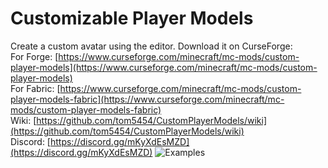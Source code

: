 # Customizable Player Models  
Create a custom avatar using the editor.
Download it on CurseForge:  
For Forge: [https://www.curseforge.com/minecraft/mc-mods/custom-player-models](https://www.curseforge.com/minecraft/mc-mods/custom-player-models)  
For Fabric: [https://www.curseforge.com/minecraft/mc-mods/custom-player-models-fabric](https://www.curseforge.com/minecraft/mc-mods/custom-player-models-fabric)  
Wiki: [https://github.com/tom5454/CustomPlayerModels/wiki](https://github.com/tom5454/CustomPlayerModels/wiki)  
Discord: [https://discord.gg/mKyXdEsMZD](https://discord.gg/mKyXdEsMZD)
![Examples](https://github.com/tom5454/CustomPlayerModels/blob/master/screenshots/examples.png)
